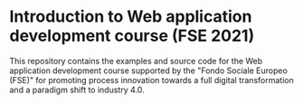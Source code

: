 # Introduction to Web application development course (FSE 2021)

This repository contains the examples and source code for the Web application development course supported by the "Fondo Sociale Europeo (FSE)" for promoting process innovation towards a full digital transformation and a paradigm shift to industry 4.0. 
